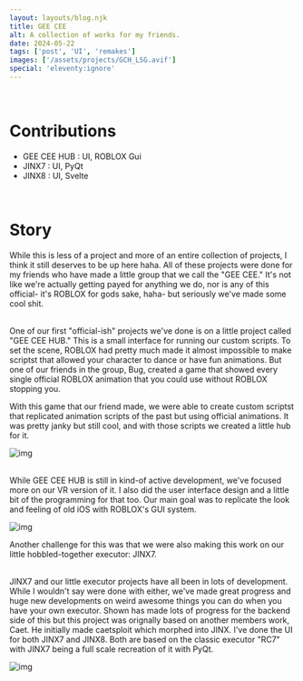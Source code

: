 ```yaml
---
layout: layouts/blog.njk
title: GEE CEE
alt: A collection of works for my friends.
date: 2024-05-22
tags: ['post', 'UI', 'remakes']
images: ['/assets/projects/GCH_LSG.avif']
special: 'eleventy:ignore'
---
```


<br>

# Contributions
- GEE CEE HUB : UI, ROBLOX Gui
- JINX7 : UI, PyQt
- JINX8 : UI, Svelte

<br>

# Story

While this is less of a project and more of an entire collection of projects, I think it still deserves to be up here haha. All of these projects were done for my friends who have made a little group that we call the "GEE CEE." It's not like we're actually getting payed for anything we do, nor is any of this official- it's ROBLOX for gods sake, haha- but seriously we've made some cool shit.

<br> One of our first "official-ish" projects we've done is on a little project called "GEE CEE HUB." This is a small interface for running our custom scripts. To set the scene, ROBLOX had pretty much made it almost impossible to make scriptst that allowed your character to dance or have fun animations. But one of our friends in the group, Bug, created a game that showed every single official ROBLOX animation that you could use without ROBLOX stopping you.

With this game that our friend made, we were able to create custom scriptst that replicated animation scripts of the past but using official animations. It was pretty janky but still cool, and with those scripts we created a little hub for it.

![img](/assets/cat.webp)

<br> While GEE CEE HUB is still in kind-of active development, we've focused more on our VR version of it. I also did the user interface design and a little bit of the programming for that too. Our main goal was to replicate the look and feeling of old iOS with ROBLOX's GUI system.

![img](/assets/cat.webp)

Another challenge for this was that we were also making this work on our little hobbled-together executor: JINX7.

<br> JINX7 and our little executor projects have all been in lots of development. While I wouldn't say were done with either, we've made great progress and huge new developments on weird awesome things you can do when you have your own executor. Shown has made lots of progress for the backend side of this but this project was orignally based on another members work, Caet. He initially made caetsploit which morphed into JINX. I've done the UI for both JINX7 and JINX8. Both are based on the classic executor "RC7" with JINX7 being a full scale recreation of it with PyQt.

![img](/assets/cat.webp)